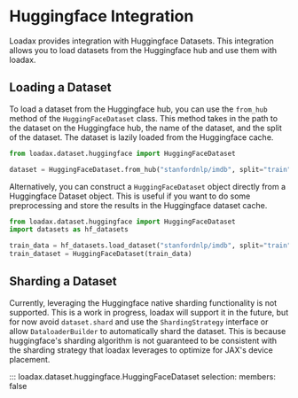 # Huggingface Integration

Loadax provides integration with Huggingface Datasets. This integration allows you to load datasets from the Huggingface hub and use them with loadax.

## Loading a Dataset

To load a dataset from the Huggingface hub, you can use the `from_hub` method of the `HuggingFaceDataset` class. This method takes in the path to the dataset on the Huggingface hub, the name of the dataset, and the split of the dataset. The dataset is lazily loaded from the Huggingface cache.

```python
from loadax.dataset.huggingface import HuggingFaceDataset

dataset = HuggingFaceDataset.from_hub("stanfordnlp/imdb", split="train")
```

Alternatively, you can construct a `HuggingFaceDataset` object directly from a Huggingface Dataset object. This is useful if you want to do some preprocessing and store the results in the Huggingface dataset cache.

```python
from loadax.dataset.huggingface import HuggingFaceDataset
import datasets as hf_datasets

train_data = hf_datasets.load_dataset("stanfordnlp/imdb", split="train")
train_dataset = HuggingFaceDataset(train_data)
```

## Sharding a Dataset

Currently, leveraging the Huggingface native sharding functionality is not supported. This is a work in progress,
loadax will support it in the future, but for now avoid `dataset.shard` and use the `ShardingStrategy` interface
or allow `DataloaderBuilder` to automatically shard the dataset. This is because huggingface's sharding algorithm is
not guaranteed to be consistent with the sharding strategy that loadax leverages to optimize for JAX's device
placement.

::: loadax.dataset.huggingface.HuggingFaceDataset
        selection:
            members: false
